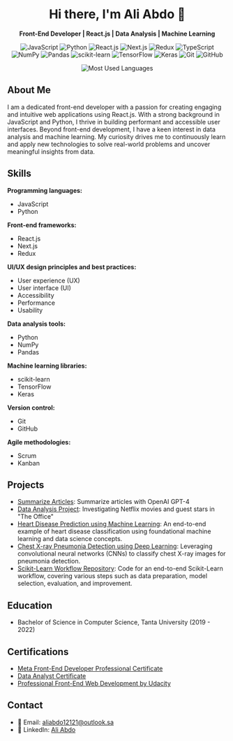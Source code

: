 <!-- Profile Introduction -->
<h1 align="center">Hi there, I'm Ali Abdo 👋</h1>

<p align="center">
  <b>Front-End Developer | React.js | Data Analysis | Machine Learning</b>
</p>

<!-- Badges with Animations -->
<p align="center">
  <img src="https://img.shields.io/badge/-JavaScript-yellow?style=for-the-badge&logo=javascript&logoColor=white" alt="JavaScript" style="animation: badge-animation 1s ease-in-out infinite alternate;">
  <img src="https://img.shields.io/badge/-Python-blue?style=for-the-badge&logo=python&logoColor=white" alt="Python" style="animation: badge-animation 1s ease-in-out infinite alternate;">
  <img src="https://img.shields.io/badge/-React.js-61DAFB?style=for-the-badge&logo=react&logoColor=white" alt="React.js" style="animation: badge-animation 1s ease-in-out infinite alternate;">
  <img src="https://img.shields.io/badge/-Next.js-000000?style=for-the-badge&logo=next.js&logoColor=white" alt="Next.js" style="animation: badge-animation 1s ease-in-out infinite alternate;">
  <img src="https://img.shields.io/badge/-Redux-764ABC?style=for-the-badge&logo=redux&logoColor=white" alt="Redux" style="animation: badge-animation 1s ease-in-out infinite alternate;">
  <img src="https://img.shields.io/badge/-TypeScript-3178C6?style=for-the-badge&logo=typescript&logoColor=white" alt="TypeScript" style="animation: badge-animation 1s ease-in-out infinite alternate;">
  <img src="https://img.shields.io/badge/-NumPy-013243?style=for-the-badge&logo=numpy&logoColor=white" alt="NumPy" style="animation: badge-animation 1s ease-in-out infinite alternate;">
  <img src="https://img.shields.io/badge/-Pandas-150458?style=for-the-badge&logo=pandas&logoColor=white" alt="Pandas" style="animation: badge-animation 1s ease-in-out infinite alternate;">
  <img src="https://img.shields.io/badge/-scikit--learn-F7931E?style=for-the-badge&logo=scikit-learn&logoColor=white" alt="scikit-learn" style="animation: badge-animation 1s ease-in-out infinite alternate;">
  <img src="https://img.shields.io/badge/-TensorFlow-FF6F00?style=for-the-badge&logo=tensorflow&logoColor=white" alt="TensorFlow" style="animation: badge-animation 1s ease-in-out infinite alternate;">
  <img src="https://img.shields.io/badge/-Keras-D00000?style=for-the-badge&logo=keras&logoColor=white" alt="Keras" style="animation: badge-animation 1s ease-in-out infinite alternate;">
  <img src="https://img.shields.io/badge/-Git-F05032?style=for-the-badge&logo=git&logoColor=white" alt="Git" style="animation: badge-animation 1s ease-in-out infinite alternate;">
  <img src="https://img.shields.io/badge/-GitHub-181717?style=for-the-badge&logo=github&logoColor=white" alt="GitHub" style="animation: badge-animation 1s ease-in-out infinite alternate;">
</p>

<!-- Most Used Languages -->
<p align="center">
  <img src="https://github-readme-stats.vercel.app/api/top-langs/?username=Aliabdo6&layout=compact&theme=dark" alt="Most Used Languages">
</p>

<!-- About Me -->
## About Me

I am a dedicated front-end developer with a passion for creating engaging and intuitive web applications using React.js. With a strong background in JavaScript and Python, I thrive in building performant and accessible user interfaces. Beyond front-end development, I have a keen interest in data analysis and machine learning. My curiosity drives me to continuously learn and apply new technologies to solve real-world problems and uncover meaningful insights from data.

<!-- Skills -->
## Skills

**Programming languages:**
- JavaScript
- Python

**Front-end frameworks:**
- React.js
- Next.js
- Redux

**UI/UX design principles and best practices:**
- User experience (UX)
- User interface (UI)
- Accessibility
- Performance
- Usability

**Data analysis tools:**
- Python
- NumPy
- Pandas

**Machine learning libraries:**
- scikit-learn
- TensorFlow
- Keras

**Version control:**
- Git
- GitHub

**Agile methodologies:**
- Scrum
- Kanban

<!-- Projects -->
## Projects

- [Summarize Articles](https://summarizer-ai.netlify.app/): Summarize articles with OpenAI GPT-4
- [Data Analysis Project](https://app.datacamp.com/workspace/w/68a6e7d7-f9af-4793-9cb7-31c12eeaf911/edit): Investigating Netflix movies and guest stars in "The Office"
- [Heart Disease Prediction using Machine Learning](https://github.com/Aliabdo6/predicting-heart-disease-sklearn): An end-to-end example of heart disease classification using foundational machine learning and data science concepts.
- [Chest X-ray Pneumonia Detection using Deep Learning](https://github.com/Aliabdo6/Pneumonia-Classifier-ml): Leveraging convolutional neural networks (CNNs) to classify chest X-ray images for pneumonia detection.
- [Scikit-Learn Workflow Repository](https://github.com/Aliabdo6/scikit-learn-salutations): Code for an end-to-end Scikit-Learn workflow, covering various steps such as data preparation, model selection, evaluation, and improvement.

<!-- Education -->
## Education

- Bachelor of Science in Computer Science, Tanta University (2019 - 2022)

<!-- Certifications -->
## Certifications

- [Meta Front-End Developer Professional Certificate](https://coursera.org/verify/professional-cert/E6PP9FUKV7VR)
- [Data Analyst Certificate](https://confirm.udacity.com/7PQQECPH)
- [Professional Front-End Web Development by Udacity](https://confirm.udacity.com/7PQQECPH)

<!-- Contact -->
## Contact

- 📧 Email: aliabdo12121@outlook.sa
- 💼 LinkedIn: [Ali Abdo](https://www.linkedin.com/in/aliabdo6/)
